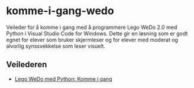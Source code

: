# komme-i-gang-wedo
Veileder for å komme i gang med å programmere Lego WeDo 2.0 med Python i Visual Studio Code for Windows.
Dette gir en løsning som er godt egnet for elever som bruker skjermleser og for elever med moderat og alvorlig synssvekkelse som leser visuelt.

## Veilederen
- [Lego WeDo med Python: Komme i gang](https://github.com/oivron/komme-i-gang-microbit/wiki/micro:bit-med-Python:-Komme-i-gang)
